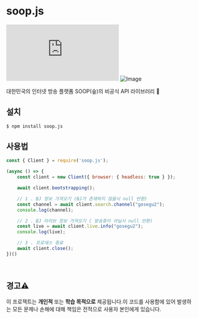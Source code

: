 # **soop.js**

![Image](https://img.shields.io/npm/v/soop.js?color=%2351F9C0&label=soop.js)
![Image](https://img.shields.io/npm/dt/soop.js.svg?color=%2351FC0&maxAge=3600)
<br>

대한민국의 인터넷 방송 플랫폼 SOOP(숲)의 비공식 API 라이브러리 🍕

## <i class="fa-solid fa-download"></i> **설치**

```bash
$ npm install soop.js
```

## <i class="fa-solid fa-bookmark"></i> **사용법**

```js
const { Client } = require('soop.js');

(async () => {
    const client = new Client({ browser: { headless: true } });

    await client.bootstrapping();

    // 1 . BJ 정보 가져오기 (BJ가 존재하지 않을시 null 반환)
    const channel = await client.search.channel("gosegu2");
    console.log(channel);

    // 2 . BJ 라이브 정보 가져오기 ( 방송중이 아닐시 null 반환)
    const live = await client.live.info("gosegu2");
    console.log(live);

    // 3 . 프로세스 종료
    await client.close();
})()
```
<br>

## <i class="fa-solid fa-download"></i> **경고⚠️**
이 프로젝트는 **개인적** 또는 **학습 목적으로** 제공됩니다.이 코드를 사용함에 있어 발생하는 모든 문제나 손해에 대해 책임은 전적으로 사용자 본인에게 있습니다. 